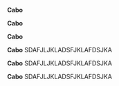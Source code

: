 **Cabo**

**Cabo**

**Cabo**

**Cabo**
SDAFJLJKLADSFJKLAFDSJKA

**Cabo**
SDAFJLJKLADSFJKLAFDSJKA

**Cabo**
SDAFJLJKLADSFJKLAFDSJKA